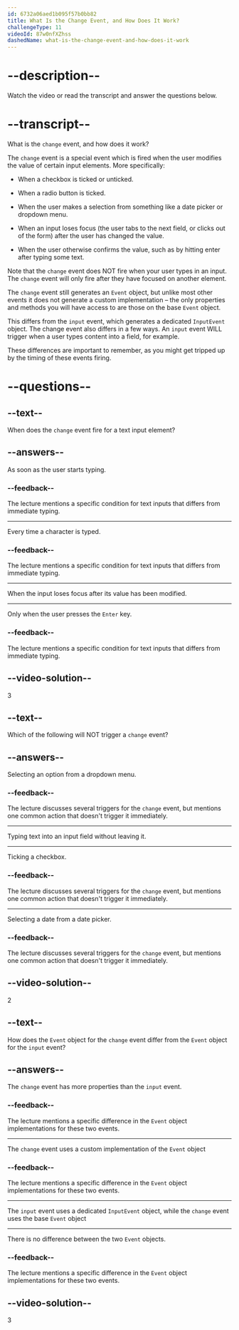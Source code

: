 ```yaml
---
id: 6732a06aed1b095f57b0bb82
title: What Is the Change Event, and How Does It Work?
challengeType: 11
videoId: 87w0nfXZhss
dashedName: what-is-the-change-event-and-how-does-it-work
---
```


# --description--

Watch the video or read the transcript and answer the questions below.

# --transcript--

What is the `change` event, and how does it work?

The `change` event is a special event which is fired when the user modifies the value of certain input elements. More specifically:

- When a checkbox is ticked or unticked.

- When a radio button is ticked.

- When the user makes a selection from something like a date picker or dropdown menu.

- When an input loses focus (the user tabs to the next field, or clicks out of the form) after the user has changed the value.

- When the user otherwise confirms the value, such as by hitting enter after typing some text.

Note that the `change` event does NOT fire when your user types in an input. The `change` event will only fire after they have focused on another element.

The `change` event still generates an `Event` object, but unlike most other events it does not generate a custom implementation – the only properties and methods you will have access to are those on the base `Event` object.

This differs from the `input` event, which generates a dedicated `InputEvent` object. The change event also differs in a few ways. An `input` event WILL trigger when a user types content into a field, for example.

These differences are important to remember, as you might get tripped up by the timing of these events firing.


# --questions--

## --text--

When does the `change` event fire for a text input element?

## --answers--

As soon as the user starts typing.

### --feedback--

The lecture mentions a specific condition for text inputs that differs from immediate typing.

---

Every time a character is typed.

### --feedback--

The lecture mentions a specific condition for text inputs that differs from immediate typing.

---

When the input loses focus after its value has been modified.

---

Only when the user presses the `Enter` key.

### --feedback--

The lecture mentions a specific condition for text inputs that differs from immediate typing.

## --video-solution--

3

## --text--

Which of the following will NOT trigger a `change` event?

## --answers--

Selecting an option from a dropdown menu.

### --feedback--

The lecture discusses several triggers for the `change` event, but mentions one common action that doesn't trigger it immediately.

---

Typing text into an input field without leaving it.

---

Ticking a checkbox.

### --feedback--

The lecture discusses several triggers for the `change` event, but mentions one common action that doesn't trigger it immediately.

---

Selecting a date from a date picker.

### --feedback--

The lecture discusses several triggers for the `change` event, but mentions one common action that doesn't trigger it immediately.

## --video-solution--

2

## --text--

How does the `Event` object for the `change` event differ from the `Event` object for the `input` event?

## --answers--

The `change` event has more properties than the `input` event.

### --feedback--

The lecture mentions a specific difference in the `Event` object implementations for these two events.

---

The `change` event uses a custom implementation of the `Event` object

### --feedback--

The lecture mentions a specific difference in the `Event` object implementations for these two events.

---

The `input` event uses a dedicated `InputEvent` object, while the `change` event uses the base `Event` object

---

There is no difference between the two `Event` objects.

### --feedback--

The lecture mentions a specific difference in the `Event` object implementations for these two events.

## --video-solution--

3
